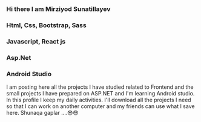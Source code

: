 ### Hi there  I am Mirziyod Sunatillayev     
### Html, Css, Bootstrap, Sass
### Javascript, React js
### Asp.Net
### Android Studio

I am posting here all the projects I have studied related to Frontend and the small projects I have prepared on ASP.NET and I'm learning Android studio. In this profile I keep my daily activities. I'll download all the projects I need so that I can work on another computer and my friends can use what I save here. Shunaqa gaplar ....😎😎
